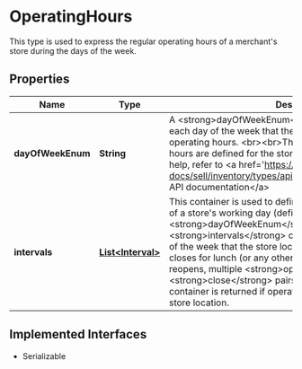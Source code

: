 

# OperatingHours

This type is used to express the regular operating hours of a merchant's store during the days of the week.
## Properties

Name | Type | Description | Notes
------------ | ------------- | ------------- | -------------
**dayOfWeekEnum** | **String** | A &lt;strong&gt;dayOfWeekEnum&lt;/strong&gt; value is required for each day of the week that the store location has regular operating hours. &lt;br&gt;&lt;br&gt;This field is returned if operating hours are defined for the store location. For implementation help, refer to &lt;a href&#x3D;&#39;https://developer.ebay.com/api-docs/sell/inventory/types/api:DayOfWeekEnum&#39;&gt;eBay API documentation&lt;/a&gt; |  [optional]
**intervals** | [**List&lt;Interval&gt;**](Interval.md) | This container is used to define the opening and closing times of a store&#39;s working day (defined in the &lt;strong&gt;dayOfWeekEnum&lt;/strong&gt; field). An &lt;strong&gt;intervals&lt;/strong&gt; container is needed for each day of the week that the store location is open. If a store location closes for lunch (or any other period during the day) and then reopens, multiple &lt;strong&gt;open&lt;/strong&gt; and &lt;strong&gt;close&lt;/strong&gt; pairs are needed &lt;br&gt;&lt;br&gt;This container is returned if operating hours are defined for the store location. |  [optional]


## Implemented Interfaces

* Serializable


